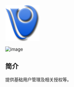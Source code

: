 ![image](./logo-simple.png)

![image](https://img.shields.io/badge/jdk-8%2B-blue.svg)

## 简介

提供基础用户管理及相关授权等。
